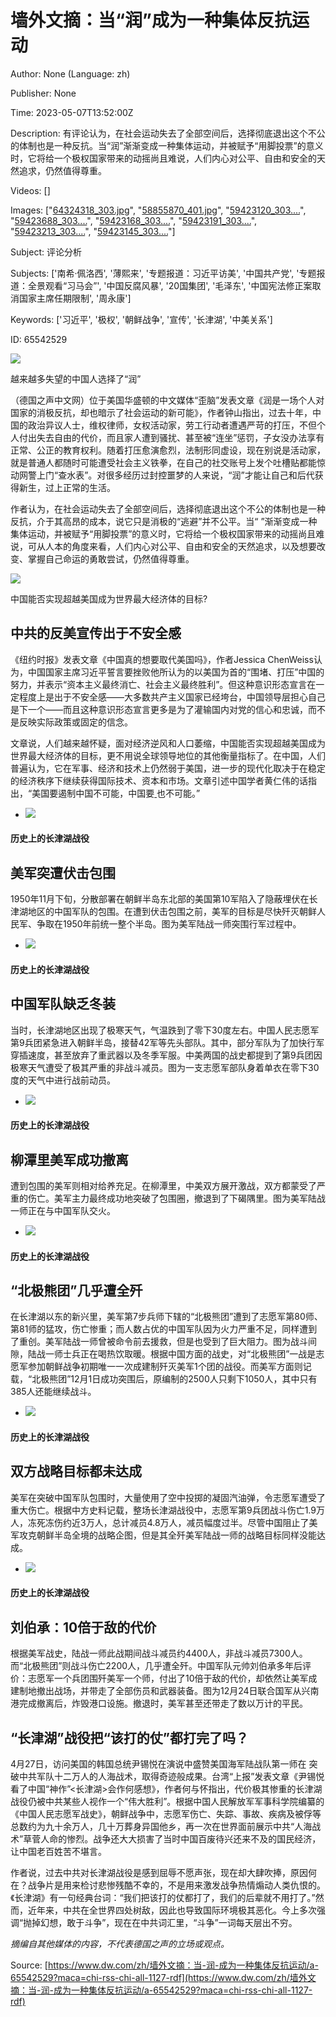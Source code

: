 # 墙外文摘：当“润”成为一种集体反抗运动

Author: None (Language: zh)

Publisher: None

Time: 2023-05-07T13:52:00Z

Description: 有评论认为，在社会运动失去了全部空间后，选择彻底退出这个不公的体制也是一种反抗。当“润”渐渐变成一种集体运动，并被赋予“用脚投票”的意义时，它将给一个极权国家带来的动摇尚且难说，人们内心对公平、自由和安全的天然追求，仍然值得尊重。

Videos: []

Images: ["[64324318_303.jpg](https://static.dw.com/image/64324318_303.jpg)", "[58855870_401.jpg](https://static.dw.com/image/58855870_401.jpg)", "[59423120_303....](https://static.dw.com/image/59423120_303.jpeg)", "[59423688_303....](https://static.dw.com/image/59423688_303.jpeg)", "[59423168_303....](https://static.dw.com/image/59423168_303.jpeg)", "[59423191_303....](https://static.dw.com/image/59423191_303.jpeg)", "[59423213_303....](https://static.dw.com/image/59423213_303.jpeg)", "[59423145_303....](https://static.dw.com/image/59423145_303.jpeg)"]

Subject: 评论分析

Subjects: ['南希·佩洛西', '薄熙来', '专题报道：习近平访美', '中国共产党', '专题报道：全景观看“习马会”', '中国反腐风暴', '20国集团', '毛泽东', '中国宪法修正案取消国家主席任期限制', '周永康']

Keywords: ['习近平', '极权', '朝鲜战争', '宣传', '长津湖', '中美关系']

ID: 65542529

<!--METADATA-->

[ ![](../Images/2023-05-07T13-52-00Z/64324318_303.jpg)](https://www.dw.com/zh/overlay/image/article/65542529/64324318)

越来越多失望的中国人选择了“润”

（德国之声中文网）位于美国华盛顿的中文媒体“歪脑”发表文章《润是一场个人对国家的消极反抗，却也暗示了社会运动的新可能》，作者钟山指出，过去十年，中国的政治异议人士，维权律师，女权活动家，劳工行动者遭遇严苛的打压，不但个人付出失去自由的代价，而且家人遭到骚扰、甚至被“连坐”惩罚，子女没办法享有正常、公正的教育权利。随着打压愈演愈烈，法制形同虚设，现在别说是活动家，就是普通人都随时可能遭受社会主义铁拳，在自己的社交账号上发个吐槽贴都能惊动网警上门“查水表”。对很多经历过封控噩梦的人来说，“润”才能让自己和后代获得新生，过上正常的生活。

作者认为，在社会运动失去了全部空间后，选择彻底退出这个不公的体制也是一种反抗，介于其高昂的成本，说它只是消极的“逃避”并不公平。当“ [](https://www.dw.com/zh/zh/德语媒体润学在中国/a-62355958)”渐渐变成一种集体运动，并被赋予“用脚投票”的意义时，它将给一个极权国家带来的动摇尚且难说，可从人本的角度来看，人们内心对公平、自由和安全的天然追求，以及想要改变、掌握自己命运的勇敢尝试，仍然值得尊重。

![](../Images/2023-05-07T13-52-00Z/58855870_401.jpg)

中国能否实现超越美国成为世界最大经济体的目标?

##  中共的反美宣传出于不安全感

《纽约时报》发表文章《中国真的想要取代美国吗》，作者Jessica ChenWeiss认为，中国国家主席习近平誓言要挫败他所认为的以美国为首的“围堵、打压”中国的努力，并表示“资本主义最终消亡、社会主义最终胜利”。但这种意识形态宣言在一定程度上是出于不安全感——大多数共产主义国家已经垮台，中国领导层担心自己是下一个——而且这种意识形态宣言更多是为了灌输国内对党的信心和忠诚，而不是反映实际政策或固定的信念。

文章说，人们越来越怀疑，面对经济逆风和人口萎缩，中国能否实现超越美国成为世界最大经济体的目标，更不用说全球领导地位的其他衡量指标了。在中国，人们普遍认为，它在军事、经济和技术上仍然弱于美国，进一步的现代化取决于在稳定的经济秩序下继续获得国际技术、资本和市场。文章引述中国学者黄仁伟的话指出，“美国要遏制中国不可能，中国要[ ](https://www.dw.com/zh/zh/澳洲智库-中国在关键新兴技术竞争中正超越美国/a-64862977) 也不可能。”

* ![](../Images/2023-05-07T13-52-00Z/59423120_303.jpeg)

####  历史上的长津湖战役

##  美军突遭伏击包围

1950年11月下旬，分散部署在朝鲜半岛东北部的美国第10军陷入了隐蔽埋伏在长津湖地区的中国军队的包围。在遭到伏击包围之前，美军的目标是尽快歼灭朝鲜人民军、争取在1950年前统一整个半岛。图为美军陆战一师突围行军过程中。

* ![](../Images/2023-05-07T13-52-00Z/59423688_303.jpeg)

####  历史上的长津湖战役

##  中国军队缺乏冬装

当时，长津湖地区出现了极寒天气，气温跌到了零下30度左右。中国人民志愿军第9兵团紧急进入朝鲜半岛，接替42军等先头部队。其中，部分军队为了加快行军穿插速度，甚至放弃了重武器以及冬季军服。中美两国的战史都提到了第9兵团因极寒天气遭受了极其严重的非战斗减员。图为一支志愿军部队身着单衣在零下30度的天气中进行战前动员。

* ![](../Images/2023-05-07T13-52-00Z/59423168_303.jpeg)

####  历史上的长津湖战役

##  柳潭里美军成功撤离

遭到包围的美军则相对给养充足。在柳潭里，中美双方展开激战，双方都蒙受了严重的伤亡。美军主力最终成功地突破了包围圈，撤退到了下碣隅里。图为美军陆战一师正在与中国军队交火。

* ![](../Images/2023-05-07T13-52-00Z/59423191_303.jpeg)

####  历史上的长津湖战役

##  “北极熊团”几乎遭全歼

在长津湖以东的新兴里，美军第7步兵师下辖的“北极熊团”遭到了志愿军第80师、第81师的猛攻，伤亡惨重；而人数占优的中国军队因为火力严重不足，同样遭到了重创。美军陆战一师曾被命令前去援救，但是也受到了巨大阻力。图为战斗间隙，陆战一师士兵正在喝热饮取暖。根据中国方面的战史，对“北极熊团”一战是志愿军参加朝鲜战争初期唯一一次成建制歼灭美军1个团的战役。而美军方面则记载，“北极熊团”12月1日成功突围后，原编制的2500人只剩下1050人，其中只有385人还能继续战斗。

* ![](../Images/2023-05-07T13-52-00Z/59423213_303.jpeg)

####  历史上的长津湖战役

##  双方战略目标都未达成

美军在突破中国军队包围时，大量使用了空中投掷的凝固汽油弹，令志愿军遭受了重大伤亡。根据中方史料记载，整场长津湖战役中，志愿军第9兵团战斗伤亡1.9万人，冻死冻伤约近3万人，总计减员4.8万人，减员幅度过半。尽管中国阻止了美军攻克朝鲜半岛全境的战略企图，但是其全歼美军陆战一师的战略目标同样没能达成。

* ![](../Images/2023-05-07T13-52-00Z/59423145_303.jpeg)

####  历史上的长津湖战役

##  刘伯承：10倍于敌的代价

根据美军战史，陆战一师此战期间战斗减员约4400人，非战斗减员7300人。而“北极熊团”则战斗伤亡2200人，几乎遭全歼。中国军队元帅刘伯承多年后评价：志愿军一个兵团围歼美军一个师，付出了10倍于敌的代价，却依然让美军成建制地撤出战场，并带走了全部伤员和武器装备。图为12月24日联合国军从兴南港完成撤离后，炸毁港口设施。撤退时，美军甚至还带走了数以万计的平民。

[ ](javascript:void\(0\);) [ ](javascript:void\(0\);) [](javascript:void\(0\);) [ ](javascript:void\(0\);) [ ](javascript:void\(0\);)

##  “长津湖”战役把“该打的仗”都打完了吗？

4月27日，访问美国的韩国总统尹锡悦在演说中盛赞美国海军陆战队第一师在 [ ](https://www.dw.com/zh/zh/爱国主义大片长津湖-引韩国人愤怒/a-59520117)突破中共军队十二万人的人海战术，取得奇迹般成果。台湾“上报”发表文章《尹锡悦看了中国“神作”<长津湖>会作何感想》，作者何与怀指出，代价极其惨重的长津湖战役仍被中共某些人视作一个“伟大胜利”。根据中国人民解放军军事科学院编纂的《中国人民志愿军战史》，朝鲜战争中，志愿军伤亡、失踪、事故、疾病及被俘等总数约为九十余万人，几十万葬身异国他乡，再一次在世界面前展示中共“人海战术”草菅人命的惨烈。战争还大大损害了当时中国百废待兴还来不及的国民经济，让中国老百姓苦不堪言。

作者说，过去中共对长津湖战役是感到屈辱不愿声张，现在却大肆吹捧，原因何在？战争片是用来检讨悲惨残酷不幸的，不是用来激发战争热情煽动人类仇恨的。《长津湖》有一句经典台词：“我们把该打的仗都打了，我们的后辈就不用打了。”然而，近年来，中共在全世界四处树敌，因此也导致国际环境极其恶化。今上多次强调“抛掉幻想，敢于斗争”，现在在中共词汇里，“斗争”一词每天层出不穷。

_摘编自其他媒体的内容，不代表德国之声的立场或观点。_

Source: [https://www.dw.com/zh/墙外文摘：当-润-成为一种集体反抗运动/a-65542529?maca=chi-rss-chi-all-1127-rdf](https://www.dw.com/zh/墙外文摘：当-润-成为一种集体反抗运动/a-65542529?maca=chi-rss-chi-all-1127-rdf)